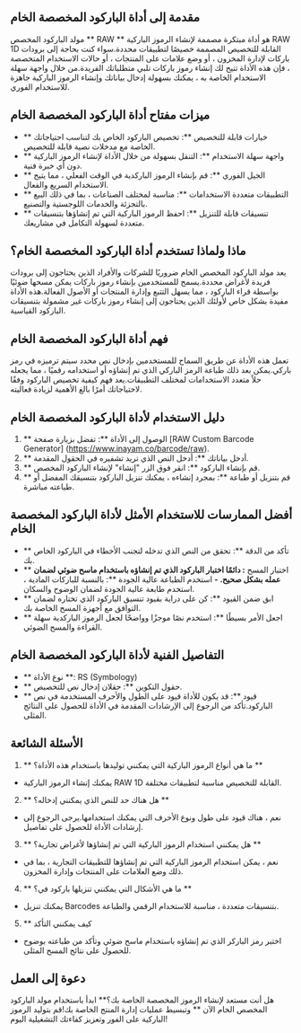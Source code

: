 ## مقدمة إلى أداة الباركود المخصصة الخام

مولد الباركود المخصص ** RAW ** هو أداة مبتكرة مصممة لإنشاء الرموز الباركية RAW 1D القابلة للتخصيص المصممة خصيصًا لتطبيقات محددة.سواء كنت بحاجة إلى برودات باركات لإدارة المخزون ، أو وضع علامات على المنتجات ، أو حالات الاستخدام المتخصصة ، فإن هذه الأداة تتيح لك إنشاء رموز باركات تلبي متطلباتك الفريدة.من خلال واجهة سهلة الاستخدام الخاصة به ، يمكنك بسهولة إدخال بياناتك وإنشاء الرموز الباركية جاهزة للاستخدام الفوري.

## ميزات مفتاح أداة الباركود المخصصة الخام

- ** خيارات قابلة للتخصيص **: تخصيص الباركود الخاص بك لتناسب احتياجاتك الخاصة مع مدخلات نصية قابلة للتخصيص.
- ** واجهة سهلة الاستخدام **: التنقل بسهولة من خلال الأداة لإنشاء الرموز الباركية دون أي خبرة فنية.
- ** الجيل الفوري **: قم بإنشاء الرموز الباركدية في الوقت الفعلي ، مما يتيح الاستخدام السريع والفعال.
- ** التطبيقات متعددة الاستخدامات **: مناسبة لمختلف الصناعات ، بما في ذلك البيع بالتجزئة والخدمات اللوجستية والتصنيع.
- ** تنسيقات قابلة للتنزيل **: احفظ الرموز الباركية التي تم إنشاؤها بتنسيقات متعددة لسهولة التكامل في مشاريعك.

## ماذا ولماذا تستخدم أداة الباركود المخصصة الخام؟

يعد مولد الباركود المخصص الخام ضروريًا للشركات والأفراد الذين يحتاجون إلى برودات فريدة لأغراض محددة.يسمح للمستخدمين بإنشاء رموز باركات يمكن مسحها ضوئيًا بواسطة قراء الباركود ، مما يسهل التتبع وإدارة المنتجات أو الأصول الفعالة.هذه الأداة مفيدة بشكل خاص لأولئك الذين يحتاجون إلى إنشاء رموز باركات غير مشمولة بتنسيقات الباركود القياسية.

## فهم أداة الباركود المخصصة الخام

تعمل هذه الأداة عن طريق السماح للمستخدمين بإدخال نص محدد سيتم ترميزه في رمز باركي.يمكن بعد ذلك طباعة الرمز الباركي الذي تم إنشاؤه أو استخدامه رقميًا ، مما يجعله حلاً متعدد الاستخدامات لمختلف التطبيقات.يعد فهم كيفية تخصيص الباركود وفقًا لاحتياجاتك أمرًا بالغ الأهمية لزيادة فعاليته.

## دليل الاستخدام لأداة الباركود المخصصة الخام

1. ** الوصول إلى الأداة **: تفضل بزيارة صفحة [RAW Custom Barcode Generator] (https://www.inayam.co/barcode/raw).
2. ** أدخل بياناتك **: أدخل النص الذي تريد تشفيره في الحقول المقدمة.
3. ** قم بإنشاء الباركود **: انقر فوق الزر "إنشاء" لإنشاء الباركود المخصص.
4. ** قم بتنزيل أو طباعة **: بمجرد إنشاءه ، يمكنك تنزيل الباركود بتنسيقك المفضل أو طباعته مباشرة.

## أفضل الممارسات للاستخدام الأمثل لأداة الباركود المخصصة الخام

- ** تأكد من الدقة **: تحقق من النص الذي تدخله لتجنب الأخطاء في الباركود الخاص بك.
- ** اختبار المسح **: دائمًا اختبار الباركود الذي تم إنشاؤه باستخدام ماسح ضوئي لضمان عمله بشكل صحيح.
-** استخدم الطباعة عالية الجودة **: بالنسبة للباركات المادية ، استخدم طابعة عالية الجودة لضمان الوضوح والسكان.
- ** ابق ضمن القيود **: كن على دراية بقيود تنسيق الباركود الذي تختاره لضمان التوافق مع أجهزة المسح الخاصة بك.
- ** اجعل الأمر بسيطًا **: استخدم نصًا موجزًا ​​وواضحًا لجعل الرموز الباركدية سهلة القراءة والمسح الضوئي.

## التفاصيل الفنية لأداة الباركود المخصصة الخام

- ** نوع الأداة **: RS (Symbology)
- ** حقول التكوين **: حقلان إدخال نص للتخصيص.
- ** قيود **: قد يكون للأداة قيود على الطول والأحرف المستخدمة في نص الباركود.تأكد من الرجوع إلى الإرشادات المقدمة في الأداة للحصول على النتائج المثلى.

## الأسئلة الشائعة

1. ** ما هي أنواع الرموز الباركية التي يمكنني توليدها باستخدام هذه الأداة؟ **
- يمكنك إنشاء الرموز الباركية RAW 1D القابلة للتخصيص مناسبة لتطبيقات مختلفة.

2. ** هل هناك حد للنص الذي يمكنني إدخاله؟ **
- نعم ، هناك قيود على طول ونوع الأحرف التي يمكنك استخدامها.يرجى الرجوع إلى إرشادات الأداة للحصول على تفاصيل.

3. ** هل يمكنني استخدام الرموز الباركية التي تم إنشاؤها لأغراض تجارية؟ **
- نعم ، يمكن استخدام الرموز الباركية التي تم إنشاؤها للتطبيقات التجارية ، بما في ذلك وضع العلامات على المنتجات وإدارة المخزون.

4. ** ما هي الأشكال التي يمكنني تنزيلها باركود في؟ **
- يمكنك تنزيل Barcodes بتنسيقات متعددة ، مناسبة للاستخدام الرقمي والطباعة.

5. ** كيف يمكنني التأكد
- اختبر رمز الباركر الذي تم إنشاؤه باستخدام ماسح ضوئي وتأكد من طباعته بوضوح للحصول على نتائج المسح المثلى.

## دعوة إلى العمل

هل أنت مستعد لإنشاء الرموز المخصصة الخاصة بك؟** ابدأ باستخدام مولد الباركود المخصص الخام الآن ** وتبسيط عمليات إدارة المنتج الخاصة بك!قم بتوليد الرموز الباركية على الفور وتعزيز كفاءتك التشغيلية اليوم!